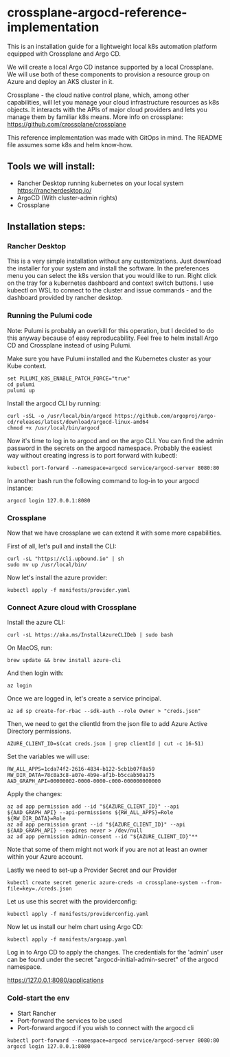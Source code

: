 # crossplane-argocd-reference-implementation

This is an installation guide for a lightweight local k8s automation platform equipped with Crossplane and Argo CD.

We will create a local Argo CD instance supported by a local Crossplane. We will use both of these components to provision a resource group on Azure and deploy an AKS cluster in it.

Crossplane - the cloud native control plane, which, among other capabilities, will let you manage your cloud infrastructure resources as k8s objects. It interacts with the APIs of major cloud providers and lets you manage them by familiar k8s means. More info on crossplane: https://github.com/crossplane/crossplane

This reference implementation was made with GitOps in mind. The README file assumes some k8s and helm know-how.

## Tools we will install:
- Rancher Desktop running kubernetes on your local system https://rancherdesktop.io/
- ArgoCD (With cluster-admin rights)
- Crossplane


## Installation steps:

### Rancher Desktop

This is a very simple installation without any customizations. Just download the installer for your system and install the software. In the preferences menu you can select the k8s version that you would like to run. Right click on the tray for a kubernetes dashboard and context switch buttons. I use kubectl on WSL to connect to the cluster and issue commands - and the dashboard provided by rancher desktop.


### Running the Pulumi code

Note: Pulumi is probably an overkill for this operation, but I decided to do this anyway because of easy reproducability. Feel free to helm install Argo CD and Crossplane instead of using Pulumi.

Make sure you have Pulumi installed and the Kubernetes cluster as your Kube context.

```
set PULUMI_K8S_ENABLE_PATCH_FORCE="true"
cd pulumi
pulumi up
```

Install the argocd CLI by running:
```
curl -sSL -o /usr/local/bin/argocd https://github.com/argoproj/argo-cd/releases/latest/download/argocd-linux-amd64
chmod +x /usr/local/bin/argocd
```

Now it's time to log in to argocd and on the argo CLI. You can find the admin password in the secrets on the argocd namespace. Probably the easiest way without creating ingress is to port forward with kubectl:
```
kubectl port-forward --namespace=argocd service/argocd-server 8080:80
```
In another bash run the following command to log-in to your argocd instance:
```
argocd login 127.0.0.1:8080
```

### Crossplane

Now that we have crossplane we can extend it with some more capabilities.

First of all, let's pull and install the CLI:

```
curl -sL "https://cli.upbound.io" | sh
sudo mv up /usr/local/bin/
```

Now let's install the azure provider:

```
kubectl apply -f manifests/provider.yaml
```

### Connect Azure cloud with Crossplane

Install the azure CLI:
```
curl -sL https://aka.ms/InstallAzureCLIDeb | sudo bash
```

On MacOS, run:
```
brew update && brew install azure-cli
```

And then login with:

```
az login
```

Once we are logged in, let's create a service principal.

```
az ad sp create-for-rbac --sdk-auth --role Owner > "creds.json"
```

Then, we need to get the clientId from the json file to add Azure Active Directory permissions.

```
AZURE_CLIENT_ID=$(cat creds.json | grep clientId | cut -c 16-51)
```

Set the variables we will use:

```
RW_ALL_APPS=1cda74f2-2616-4834-b122-5cb1b07f8a59
RW_DIR_DATA=78c8a3c8-a07e-4b9e-af1b-b5ccab50a175
AAD_GRAPH_API=00000002-0000-0000-c000-000000000000
```

Apply the changes:

```
az ad app permission add --id "${AZURE_CLIENT_ID}" --api ${AAD_GRAPH_API} --api-permissions ${RW_ALL_APPS}=Role ${RW_DIR_DATA}=Role
az ad app permission grant --id "${AZURE_CLIENT_ID}" --api ${AAD_GRAPH_API} --expires never > /dev/null
az ad app permission admin-consent --id "${AZURE_CLIENT_ID}"**
```

Note that some of them might not work if you are not at least an owner within your Azure account.

Lastly we need to set-up a Provider Secret and our Provider

```
kubectl create secret generic azure-creds -n crossplane-system --from-file=key=./creds.json
```

Let us use this secret with the providerconfig:
```
kubectl apply -f manifests/providerconfig.yaml
```

Now let us install our helm chart using Argo CD:

```
kubectl apply -f manifests/argoapp.yaml
```

Log in to Argo CD to apply the changes. The credentials for the 'admin' user can be found under the secret "argocd-initial-admin-secret" of the argocd namespace.

https://127.0.0.1:8080/applications


### Cold-start the env

- Start Rancher
- Port-forward the services to be used
- Port-forward argocd if you wish to connect with the argocd cli
```
kubectl port-forward --namespace=argocd service/argocd-server 8080:80
argocd login 127.0.0.1:8080
```
